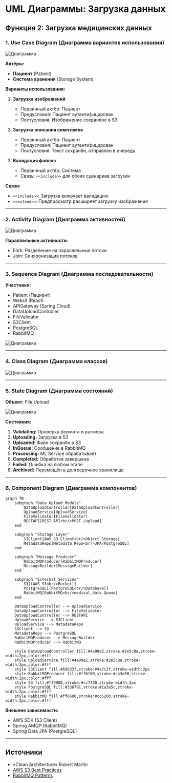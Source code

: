 # UML Диаграммы: Загрузка данных

## Функция 2: Загрузка медицинских данных

### 1. Use Case Diagram (Диаграмма вариантов использования)

![Диаграмма](../../img/diagrams/uml-data-upload-1.png)

**Актёры:**
- **Пациент** (Patient)
- **Система хранения** (Storage System)

**Варианты использования:**
1. **Загрузка изображений**
   - Первичный актёр: Пациент
   - Предусловия: Пациент аутентифицирован
   - Постусловия: Изображение сохранено в S3
   
2. **Загрузка описания симптомов**
   - Первичный актёр: Пациент
   - Предусловия: Пациент аутентифицирован
   - Постусловия: Текст сохранён, отправлен в очередь
   
3. **Валидация файлов**
   - Первичный актёр: Система
   - Связь: `<<include>>` для обоих сценариев загрузки

**Связи:**
- `<<include>>`: Загрузка включает валидацию
- `<<extend>>`: Предпросмотр расширяет загрузку изображения

---

### 2. Activity Diagram (Диаграмма активностей)

![Диаграмма](../../img/diagrams/uml-data-upload-2.png)

**Параллельные активности:**
- Fork: Разделение на параллельные потоки
- Join: Синхронизация потоков

---

### 3. Sequence Diagram (Диаграмма последовательности)

**Участники:**
- Patient (Пациент)
- WebUI (React)
- APIGateway (Spring Cloud)
- DataUploadController
- FileValidator
- S3Client
- PostgreSQL
- RabbitMQ

![Диаграмма](../../img/diagrams/uml-data-upload-3.png)

---

### 4. Class Diagram (Диаграмма классов)

![Диаграмма](../../img/diagrams/uml-data-upload-4.png)

---

### 5. State Diagram (Диаграмма состояний)

**Объект:** File Upload

![Диаграмма](../../img/diagrams/uml-data-upload-5.png)

**Состояния:**
1. **Validating:** Проверка формата и размера
2. **Uploading:** Загрузка в S3
3. **Uploaded:** Файл сохранён в S3
4. **InQueue:** Сообщение в RabbitMQ
5. **Processing:** ML Service обрабатывает
6. **Completed:** Обработка завершена
7. **Failed:** Ошибка на любом этапе
8. **Archived:** Перемещён в долгосрочное хранилище

---

### 6. Component Diagram (Диаграмма компонентов)

```mermaid
graph TB
    subgraph "Data Upload Module"
        DataUploadController[DataUploadController]
        UploadService[UploadService]
        FileValidator[FileValidator]
        RESTAPI[REST API<br/>POST /upload]
    end
    
    subgraph "Storage Layer"
        S3Client[AWS S3 Client<br/>Object Storage]
        MetadataRepo[Metadata Repo<br/>JPA/PostgreSQL]
    end
    
    subgraph "Message Producer"
        RabbitMQProducer[RabbitMQProducer]
        MessageBuilder[MessageBuilder]
    end
    
    subgraph "External Services"
        S3[(AWS S3<br/>Bucket)]
        PostgreSQL[(PostgreSQL<br/>Database)]
        RabbitMQ[RabbitMQ<br/>medical_data Queue]
    end
    
    DataUploadController --> UploadService
    DataUploadController --> FileValidator
    DataUploadController --> RESTAPI
    UploadService --> S3Client
    UploadService --> MetadataRepo
    S3Client --> S3
    MetadataRepo --> PostgreSQL
    RabbitMQProducer --> MessageBuilder
    RabbitMQProducer --> RabbitMQ
    
    style DataUploadController fill:#4a90e2,stroke:#2e5c8a,stroke-width:2px,color:#fff
    style UploadService fill:#4a90e2,stroke:#2e5c8a,stroke-width:2px,color:#fff
    style S3Client fill:#6db33f,stroke:#4a7c2f,stroke-width:2px
    style RabbitMQProducer fill:#ff6f00,stroke:#c43e00,stroke-width:2px,color:#fff
    style S3 fill:#ff9900,stroke:#cc7700,stroke-width:2px
    style PostgreSQL fill:#336791,stroke:#1a3a5c,stroke-width:2px,color:#fff
    style RabbitMQ fill:#ff6600,stroke:#cc5200,stroke-width:2px,color:#fff
```

**Внешние зависимости:**
- AWS SDK (S3 Client)
- Spring AMQP (RabbitMQ)
- Spring Data JPA (PostgreSQL)

---

## Источники

- «Clean Architecture» Robert Martin
- [AWS S3 Best Practices](https://docs.aws.amazon.com/AmazonS3/latest/userguide/best-practices.html)
- [RabbitMQ Patterns](https://www.rabbitmq.com/getstarted.html)

